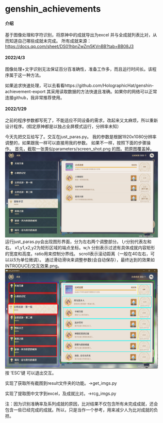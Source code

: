 # genshin_achievements

#### 介绍

基于图像处理和字符识别，将原神中的成就导出为excel 并与全成就列表比对，从而知道自己哪些成就未完成。
所有成就来源：https://docs.qq.com/sheet/DS01hbnZwZm5KVnBB?tab=BB08J3

#### 2022/4/3
图像处理+文字识别无法保证百分百准确性，准备工作多，而且运行时间长。该程序属于这一种方法。

如果追求快速处理，可以去看看https://github.com/HolographicHat/genshin-achievement-export
其采用读取数据的方法快速且准确。如果你的网络可以正常连接github，我非常推荐使用。

#### 2022/1/29

之前的程序参数都写死了，不能适应不同设备的需求，改起来又太麻烦，所以重新设计程序。(假定原神都是以独占全屏模式运行，分辨率未知）

今天先把交互给写了。交互在just_paras.py。
我的参数是根据1920x1080分辨率调整的，如果跟我一样可以直接用我的参数。
如果不一样，按照下面的步骤操作。
首先，截取一张类似parameters/screen_shot.png 的图。把原图覆盖掉。
![Image text](https://raw.githubusercontent.com/DizzyTom/GenshinAchievementsExport/main/parameters/screen_shot.png)
运行just_paras.py会出现图形界面，分为左右两个调整部分。
l,r分别代表左和右。 x1,y1,x2,y2为矩形区域的端点坐标。w,h 分别表示过滤有具体成就内容矩形的宽度和高度。ratio用来控制分界线。
scroll表示滚动距离（一般在40左右，可以以5为单位微调）。
通过滑动滑块来调整参数(会自动保存），最终达到的效果如INTRODUCE/交互效果.png。
![Image text](https://raw.githubusercontent.com/DizzyTom/GenshinAchievementsExport/main/INTRODUCE/%E4%BA%A4%E4%BA%92%E6%95%88%E6%9E%9C.png)
按 ’ESC‘键 可以退出交互。

实现了获取所有截图到result文件夹的功能。->get_imgs.py

实现了提取图中文字到excel，及成就比对。->rcg_imgs.py

注：因为识别准确率及系列成就的原因，比对结果不仅包含所有未完成成就，还会包含一些已经完成的成就。所以，只是当作一个参考，用来减少人为比对成就的负担。
